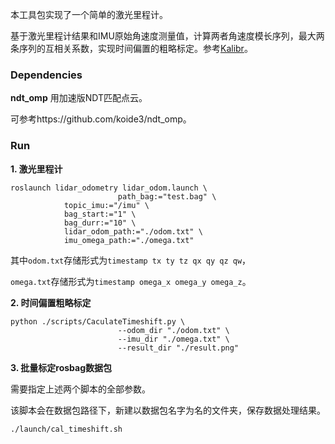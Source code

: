 本工具包实现了一个简单的激光里程计。

基于激光里程计结果和IMU原始角速度测量值，计算两者角速度模长序列，最大两条序列的互相关系数，实现时间偏置的粗略标定。参考[Kalibr](参考https://github.com/ethz-asl/kalibr/blob/master/aslam_offline_calibration/kalibr/python/kalibr_imu_camera_calibration/IccSensors.py#L215:9.)。
### Dependencies

**ndt_omp**  用加速版NDT匹配点云。

可参考https://github.com/koide3/ndt_omp。

### Run

**1. 激光里程计**

```shell
roslaunch lidar_odometry lidar_odom.launch \
						path_bag:="test.bag" \
            topic_imu:="/imu" \
            bag_start:="1" \
            bag_durr:="10" \
            lidar_odom_path:="./odom.txt" \
            imu_omega_path:="./omega.txt" 
```

其中`odom.txt`存储形式为`timestamp tx ty tz qx qy qz qw`，

`omega.txt`存储形式为`timestamp omega_x omega_y omega_z`。

**2. 时间偏置粗略标定**

```shell
python ./scripts/CaculateTimeshift.py \
						--odom_dir "./odom.txt" \
						--imu_dir "./omega.txt" \
						--result_dir "./result.png"
```

**3. 批量标定rosbag数据包**

需要指定上述两个脚本的全部参数。

该脚本会在数据包路径下，新建以数据包名字为名的文件夹，保存数据处理结果。

```shell
./launch/cal_timeshift.sh
```


